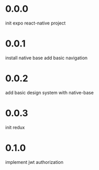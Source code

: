 # 0.0.0

init expo react-native project

# 0.0.1

install native base
add basic navigation

# 0.0.2

add basic design system with native-base

# 0.0.3

init redux

# 0.1.0

implement jwt authorization
